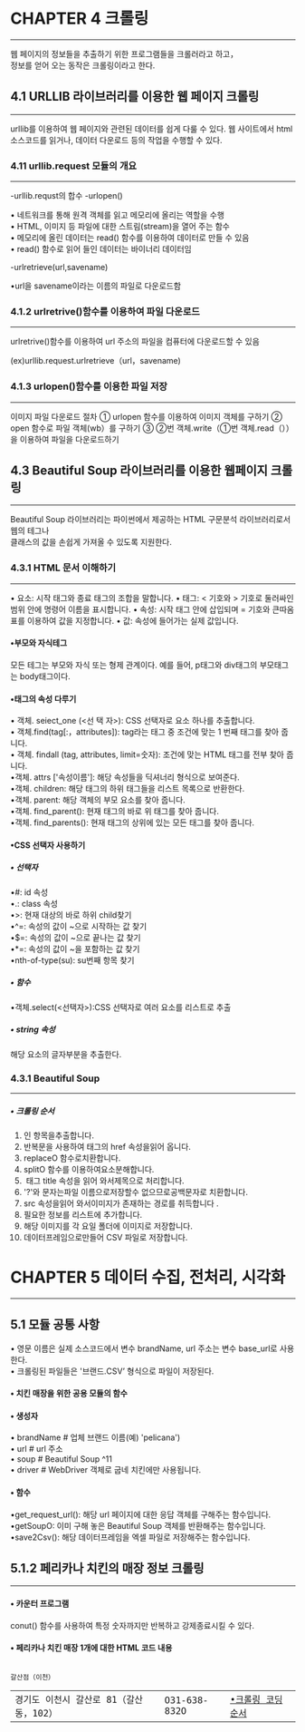 # CHAPTER 4 크롤링
--------------------
웹 페이지의 정보들을 추출하기 위한 프로그램들을 크롤러라고 하고，   
정보를 얻어 오는 동작은 크롤링이라고 한다.


## 4.1 URLLIB 라이브러리를 이용한 웹 페이지 크롤링
--------

urllib를 이용하여 웹 페이지와 관련된 데이터를 쉽게 다룰 수 있다.
웹 사이트에서 html소스코드를 읽거나, 데이터 다운로드 등의 작업을 수행할 수 있다. 

### 4.11 urllib.request 모듈의 개요
------------
-urllib.requst의 합수
-urlopen()   

• 네트워크를 통해 원격 객체를 읽고 메모리에 올리는 역할을 수행   
• HTML, 이미지 등 파일에 대한 스트림(stream)을 열어 주는 함수   
• 메모리에 올린 데이터는 read() 함수를 이용하여 데이터로 만들 수 있음   
• read() 함수로 읽어 들인 데이터는 바이너리 데이터임   

-urlretrieve(url,savename)   

•url을 savename이라는 이름의 파일로 다운로드함   

### 4.1.2 urlretrive()함수를 이용하여 파일 다운로드   
------------
urlretrive()함수를 이용하여 url 주소의 파일을 컴퓨터에 다운로드할 수 있음   

(ex)urllib.request.urlretrieve（url，savename)   

### 4.1.3 urlopen()함수를 이용한 파일 저장   
------------

이미지 파일 다운로드 절차
① urlopen 함수를 이용하여 이미지 객체를 구하기
② open 함수로 파일 객체(wb）를 구하기
③ ②번 객체.write（①번 객체.read（））을 이용하여 파일을 다운로드하기

## 4.3 Beautiful Soup 라이브러리를 이용한 웹페이지 크롤링
-----------

Beautiful Soup 라이브러리는 파이썬에서 제공하는 HTML 구문분석 라이브러리로서 웹의 테그나    
클래스의 값을 손쉽게 가져올 수 있도록 지원한다.    

### 4.3.1 HTML 문서 이해하기
-----------
• 요소: 시작 태그와 종료 태그의 조합을 말합니다.
• 태그: < 기호와 > 기호로 둘러싸인 범위 안에 명령어 이름을 표시합니다.
• 속성: 시작 태그 안에 삽입되며 = 기호와 큰따옴표를 이용하여 값을 지정합니다.
• 값: 속성에 들어가는 실제 값입니다.

#### •부모와 자식테그
모든 테그는 부모와 자식 또는 형제 관계이다. 예를 들어, p태그와 div태그의 부모태그는 body태그이다.   
#### •태그의 속성 다루기

• 객체. seiect_one (<선 택 자>): CSS 선택자로 요소 하나를 추출합니다.   
• 객체.find(tag[:，attributes]): tag라는 태그 중 조건에 맞는 1 번째 태그를 찾아 줍니다.   
• 객체. findall (tag, attributes, limit=숫자): 조건에 맞는 HTML 태그를 전부 찾아 줍니다.   
•객체. attrs ['속성이름']: 해당 속성들을 딕셔너리 형식으로 보여준다.   
•객체. children: 해당 태그의 하위 태그들을 리스트 목록으로 반환한다.    
•객체. parent: 해당 객체의 부모 요소를 찾아 줍니다.    
•객체. find_parent(): 현재 태그의 바로 위 태그를 찾아 줍니다.     
•객체. find_parents(): 현재 태그의 상위에 있는 모든 태그를 찾아 줍니다.     

#### •CSS 선택자 사용하기   

##### • 선택자   
•#: id 속성   
•.: class 속성   
•>: 현재 대상의 바로 하위 child찾기    
•^=: 속성의 값이 ~으로 시작하는 값 찾기    
•$=: 속성의 값이 ~으로 끝나는 값 찾기    
•*=: 속성의 값이 ~을 포함하는 값 찾기    
•nth-of-type(su): su번째 항목 찾기    

##### • 함수        
•객체.select(<선택자>):CSS 선택자로 여러 요소를 리스트로 추출         

##### • string 속성     
해당 요소의 글자부분을 추출한다.    


### 4.3.1 Beautiful Soup  
---------

##### • 크롤링 순서    

1. <div class=”thumb”>인 항목을추출합니다.
2. 반복문을 사용하여<a> 태그의 href 속성을읽어 옵니다.
3. replaceO 함수로치환합니다.
4. splitO 함수를 이용하여요소분해합니다.
5. <img> 태그 title 속성을 읽어 와서제목으로 처리합니다.
6. '?'와 문자는파일 이름으로저장할수 없으므로공백문자로 치환합니다.
7. src 속성을읽어 와서이미지가 존재하는 경로를 취득합니다 .
8. 필요한 정보를 리스트에 추가합니다.
9. 해당 이미지를 각 요일 폴더에 이미지로 저장합니다.
10. 데이터프레임으로만들어 CSV 파일로 저장합니다.
  
  

# CHAPTER 5 데이터 수집, 전처리, 시각화
-------- 
  
## 5.1 모듈 공통 사항
 
• 영문 이름은 실제 소스코드에서 변수 brandName, url 주소는 변수 base_url로 사용한다.    
• 크롤링된 파일들은 '브랜드.CSV’ 형식으로 파일이 저장된다.   
 
#### • 치킨 매장을 위한 공용 모듈의 함수   
 #### • 생성자    
• brandName # 업체 브랜드 이름(예) 'pelicana')    
• url # url 주소    
• soup # Beautiful Soup ^11    
• driver # WebDriver 객체로 굽네 치킨에만 사용됩니다.    
 
 #### • 함수
•get_request_url(): 해당 url 페이지에 대한 응답 객체를 구해주는 함수입니다.      
•getSoupO: 이미 구해 놓은 Beautiful Soup 객체를 반환해주는 함수입니다.     
•save2Csv(): 해당 데이터프레임을 엑셀 파일로 저장해주는 함수입니다.      
  
## 5.1.2 페리카나 치킨의 매장 정보 크롤링
------------
 #### • 카운터 프로그램
conut() 함수를 사용하여 특정 숫자까지만 반복하고 강제종료시킬 수 있다.
  
#### • 페리카나 치킨 매장 1개에 대한 HTML 코드 내용
<pre><code>
<table class="table mt2OH>
<tbody>
<tr>
<td class="t_center">갈산점（이천）</td>
<td>경기도 이천시 갈산로 81（갈산동，102）</td>
<td cl ass=,'t_center">O31-638-832O</td>
<td cl ass="t_center">
<a href="#none" class="b니tton h22 btn_gray"
onclick=" store_viewC127.46*, 37.289*, *갈산점.）'） ;、상세
정보
</a>
</td>
</tr>
... 여기에 <七「>이 반복되고 있습니다.
</tbody>
</table>
</code></pre>
         
  
#### •크롤링 코딩 순서




